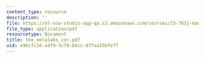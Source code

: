```yaml
---
content_type: resource
description: ''
file: https://ol-ocw-studio-app-qa.s3.amazonaws.com/courses/15-763j-manufacturing-system-and-supply-chain-design-spring-2005/e96cfc16a4f93c7084cc87faa15bfe77_the_metalwks_cor.pdf
file_type: application/pdf
resourcetype: Document
title: the_metalwks_cor.pdf
uid: e96cfc16-a4f9-3c70-84cc-87faa15bfe77
---
```

